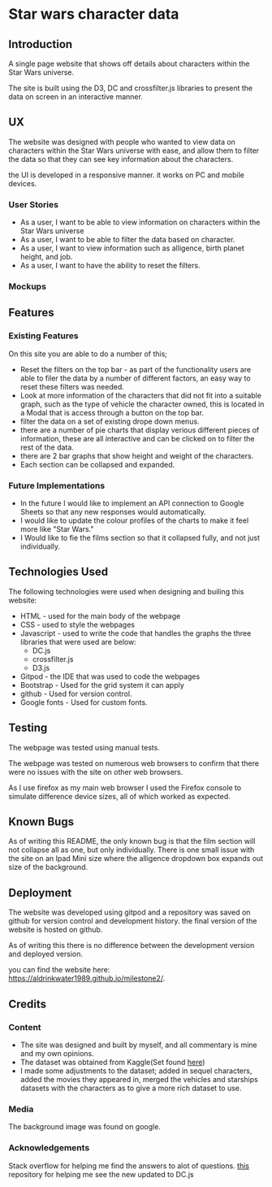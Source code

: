 # Star wars character data

## Introduction

A single page website that shows off details about characters within the Star Wars universe.

The site is built using the D3, DC and crossfilter.js libraries to present the data on screen in an interactive manner. 

## UX

The website was designed with people who wanted to view data on characters within the Star Wars universe with ease, and allow them to filter the data so that they can see key information about the characters.

the UI is developed in a responsive manner. it works on PC and mobile devices. 

### User Stories

* As a user, I want to be able to view information on characters within the Star Wars universe
* As a user, I want to be able to filter the data based on character.
* As a user, I want to view information such as alligence, birth planet height, and job.
* As a user, I want to have the ability to reset the filters.

### Mockups

## Features

### Existing Features

On this site you are able to do a number of this;

* Reset the filters on the top bar - as part of the functionality users are able to filer the data by a number of different factors, an easy way to reset these filters was needed.
* Look at more information of the characters that did not fit into a suitable graph, such as the type of vehicle the character owned, this is located in a Modal that is access through a button on the top bar.
* filter the data on a set of existing drope down menus.
* there are a number of pie charts that display verious different pieces of information, these are all interactive and can be clicked on to filter the rest of the data.
* there are 2 bar graphs that show height and weight of the characters.
* Each section can be collapsed and expanded.


### Future Implementations

* In the future I would like to implement an API connection to Google Sheets so that any new responses would automatically.
* I would like to update the colour profiles of the charts to make it feel more like "Star Wars."
* I Would like to fie the films section so that it collapsed fully, and not just individually.

## Technologies Used

The following technologies were used when designing and builing this website:

* HTML - used for the main body of the webpage
* CSS - used to style the webpages
* Javascript - used to write the code that handles the graphs the three libraries that were used are below:
    * DC.js
    * crossfilter.js
    * D3.js
* Gitpod - the IDE that was used to code the webpages
* Bootstrap - Used for the grid system it can apply
* github - Used for version control.
* Google fonts - Used for custom fonts.

## Testing

The webpage was tested using manual tests. 

The webpage was tested on numerous web browsers to confirm that there were no issues with the site on other web browsers.

As I use firefox as my main web browser I used the Firefox console to simulate difference device sizes, all of which worked as expected. 

## Known Bugs

As of writing this README, the only known bug is that the film section will not collapse all as one, but only individually. There is one small issue with the site on an Ipad Mini size where the alligence dropdown box expands out size of the background.

## Deployment

The website was developed using gitpod and a repository was saved on github for version control and development history. the final version of the website is hosted on github.

As of writing this there is no difference between the development version and deployed version.

you can find the website here: https://aldrinkwater1989.github.io/milestone2/. 

## Credits

### Content

- The site was designed and built by myself, and all commentary is mine and my own opinions.
- The dataset was obtained from Kaggle(Set found [here](https://www.kaggle.com/jsphyg/star-wars))
- I made some adjustments to the dataset; added in sequel characters, added the movies they appeared in, merged the vehicles and starships datasets with the characters as to give a more rich dataset to use.
### Media

The background image was found on google.

### Acknowledgements

Stack overflow for helping me find the answers to alot of questions.
[this](https://github.com/TravelTimN/dc-d3-top-eu-restaurants/blob/master/assets/js/script.js) repository for helping me see the new updated to DC.js

